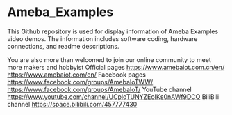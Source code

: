 # Ameba_Examples
This Github repository is used for display information of Ameba Examples video demos. The information includes software coding, hardware connections, and readme descriptions.

You are also more than welcomed to join our online community to meet more makers and hobbyist
Official pages
  https://www.amebaiot.com.cn/en/ 
  https://www.amebaiot.com/en/
Facebook pages
  https://www.facebook.com/groups/AmebaIoTWW/  
  https://www.facebook.com/groups/AmebaIoT/
YouTube channel 
  https://www.youtube.com/channel/UCplqTUNYZEoIKs0nAWf9DCQ 
BiliBili channel
  https://space.bilibili.com/457777430 
